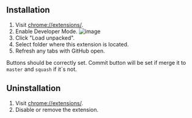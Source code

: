 ## Installation

1. Visit [chrome://extensions/](chrome://extensions/).
2. Enable Developer Mode.
![image](https://user-images.githubusercontent.com/1658326/94127100-caba3700-fe58-11ea-8936-d06edfdb703a.png)
3. Click "Load unpacked".
4. Select folder where this extension is located.
5. Refresh any tabs with GitHub open.

Buttons should be correctly set. Commit button will be set if merge it to `master` and `squash` if it`s not.

## Uninstallation

1. Visit [chrome://extensions/](chrome://extensions/).
2. Disable or remove the extension.
